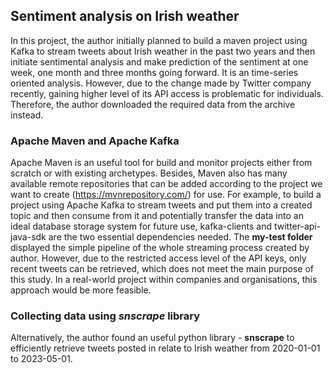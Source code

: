## Sentiment analysis on Irish weather

In this project, the author initially planned to build a maven project using Kafka to stream tweets about Irish weather in the past two years and then initiate sentimental analysis and make prediction of the sentiment at one week, one month and three months going forward. It is an time-series oriented analysis. However, due to the change made by Twitter company recently, gaining higher level of its API access is problematic for individuals. Therefore, the author downloaded the required data from the archive instead. 

### Apache Maven and Apache Kafka
Apache Maven is an useful tool for build and monitor projects either from scratch or with existing archetypes. Besides, Maven also has many available remote repositories that can be added according to the project we want to create (https://mvnrepository.com/) for use. For example, to build a project using Apache Kafka to stream tweets and put them into a created topic and then consume from it and potentially transfer the data into an ideal database storage system for future use, kafka-clients and twitter-api-java-sdk are the two essential dependencies needed. The **my-test folder** displayed the simple pipeline of the whole streaming process created by author. However, due to the restricted access level of the API keys, only recent tweets can be retrieved, which does not meet the main purpose of this study. In a real-world project within companies and organisations, this approach would be more feasible.

### Collecting data using *snscrape* library
Alternatively, the author found an useful python library - **snscrape** to efficiently retrieve tweets posted in relate to Irish weather from 2020-01-01 to 2023-05-01.


